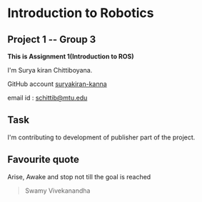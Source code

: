 # Introduction to Robotics
## Project 1  -- Group 3
**This is Assignment 1(Introduction to ROS)**

I'm Surya kiran Chittiboyana.

GitHub account [suryakiran-kanna](https://github.com/suryakiran-kanna)

email id : [schittib@mtu.edu](schittib@mtu.edu)

## Task
I'm contributing to development of publisher part of the project.

## Favourite quote
Arise, Awake and stop not till the goal is reached 
> Swamy Vivekanandha
